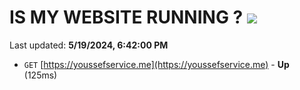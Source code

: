 # IS MY WEBSITE RUNNING ? [![](https://img.shields.io/static/v1?label=Sponsor&message=%E2%9D%A4&logo=GitHub&color=%23fe8e86)](https://github.com/sponsors/<username>)

Last updated: **5/19/2024, 6:42:00 PM**

- `GET` [https://youssefservice.me](https://youssefservice.me) - **Up** (125ms)
